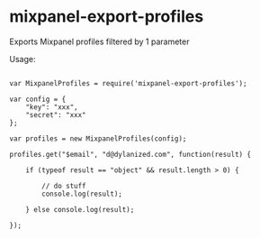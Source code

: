 # mixpanel-export-profiles

Exports Mixpanel profiles filtered by 1 parameter

Usage:

```

var MixpanelProfiles = require('mixpanel-export-profiles');

var config = {
	"key": "xxx",
	"secret": "xxx"
};

var profiles = new MixpanelProfiles(config);

profiles.get("$email", "d@dylanized.com", function(result) {

	if (typeof result == "object" && result.length > 0) {
		
		// do stuff	
		console.log(result);
		
	} else console.log(result);

});



```
